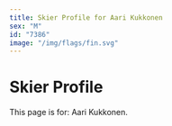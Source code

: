 ```yaml
---
title: Skier Profile for Aari Kukkonen
sex: "M"
id: "7386"
image: "/img/flags/fin.svg" 
---
```


# Skier Profile

This page is for: Aari Kukkonen.
    